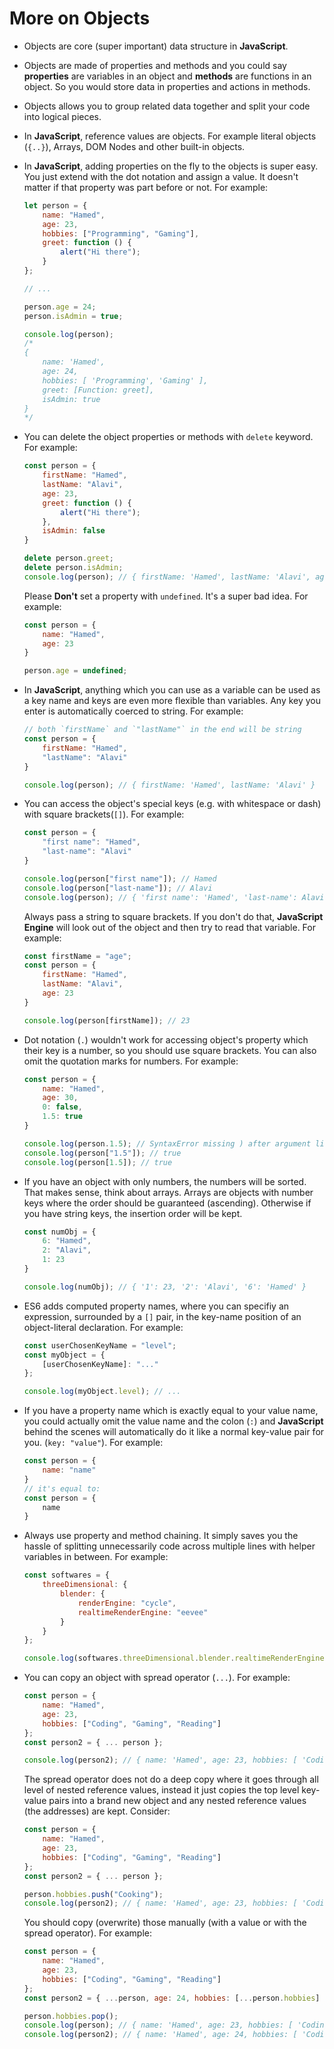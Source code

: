 # More on Objects

- Objects are core (super important) data structure in **JavaScript**.
- Objects are made of properties and methods and you could say **properties** are variables in an object and **methods** are functions in an object. So you would store data in properties and actions in methods.
- Objects allows you to group related data together and split your code into logical pieces.
- In **JavaScript**, reference values are objects. For example literal objects (`{..}`), Arrays, DOM Nodes and other built-in objects.
- In **JavaScript**, adding properties on the fly to the objects is super easy. You just extend with the dot notation and assign a value. It doesn't matter if that property was part before or not. For example:

    ```js
    let person = {
        name: "Hamed",
        age: 23,
        hobbies: ["Programming", "Gaming"],
        greet: function () {
            alert("Hi there");
        }
    };

    // ...

    person.age = 24;
    person.isAdmin = true;

    console.log(person);
    /*
    {
        name: 'Hamed',
        age: 24,
        hobbies: [ 'Programming', 'Gaming' ],
        greet: [Function: greet],
        isAdmin: true
    }
    */
    ```

- You can delete the object properties or methods with `delete` keyword. For example:

    ```js
    const person = {
        firstName: "Hamed",
        lastName: "Alavi",
        age: 23,
        greet: function () {
            alert("Hi there");
        },
        isAdmin: false
    }

    delete person.greet;
    delete person.isAdmin;
    console.log(person); // { firstName: 'Hamed', lastName: 'Alavi', age: 23 }
    ```

    Please **Don't** set a property with `undefined`. It's a super bad idea. For example:

    ```js
    const person = {
        name: "Hamed",
        age: 23
    }

    person.age = undefined;
    ```

- In **JavaScript**, anything which you can use as a variable can be used as a key name and keys are even more flexible than variables. Any key you enter is automatically coerced to string. For example:

    ```js
    // both `firstName` and `"lastName"` in the end will be string
    const person = {
        firstName: "Hamed",
        "lastName": "Alavi"
    }

    console.log(person); // { firstName: 'Hamed', lastName: 'Alavi' }
    ```

- You can access the object's special keys (e.g. with whitespace or dash) with square brackets(`[]`). For example:

    ```js
    const person = {
        "first name": "Hamed",
        "last-name": "Alavi"
    }

    console.log(person["first name"]); // Hamed
    console.log(person["last-name"]); // Alavi
    console.log(person); // { 'first name': 'Hamed', 'last-name': Alavi }
    ```

    Always pass a string to square brackets. If you don't do that, **JavaScript Engine** will look out of the object and then try to read that variable. For example:

    ```js
    const firstName = "age";
    const person = {
        firstName: "Hamed",
        lastName: "Alavi",
        age: 23
    }

    console.log(person[firstName]); // 23
    ```

- Dot notation (`.`) wouldn't work for accessing object's property which their key is a number, so you should use square brackets. You can also omit the quotation marks for numbers. For example:

    ```js
    const person = {
        name: "Hamed",
        age: 30,
        0: false,
        1.5: true
    }

    console.log(person.1.5); // SyntaxError missing ) after argument list
    console.log(person["1.5"]); // true
    console.log(person[1.5]); // true
    ```

- If you have an object with only numbers, the numbers will be sorted. That makes sense, think about arrays. Arrays are objects with number keys where the order should be guaranteed (ascending). Otherwise if you have string keys, the insertion order will be kept.

    ```js
    const numObj = {
        6: "Hamed",
        2: "Alavi",
        1: 23
    }

    console.log(numObj); // { '1': 23, '2': 'Alavi', '6': 'Hamed' }
    ```

- ES6 adds computed property names, where you can specifiy an expression, surrounded by a `[]` pair, in the key-name position of an object-literal declaration. For example:

    ```js
    const userChosenKeyName = "level";
    const myObject = {
        [userChosenKeyName]: "..."
    };

    console.log(myObject.level); // ...
    ```

- If you have a property name which is exactly equal to your value name, you could actually omit the value name and the colon (`:`) and **JavaScript** behind the scenes will automatically do it like a normal key-value pair for you. (`key: "value"`). For example:

    ```js
    const person = {
        name: "name"
    }
    // it's equal to:
    const person = {
        name
    }
    ```

- Always use property and method chaining. It simply saves you the hassle of splitting unnecessarily code across multiple lines with helper variables in between. For example:

    ```js
    const softwares = {
        threeDimensional: {
            blender: {
                renderEngine: "cycle",
                realtimeRenderEngine: "eevee"
            }
        }
    };

    console.log(softwares.threeDimensional.blender.realtimeRenderEngine); // eevee
    ```

- You can copy an object with spread operator (`...`). For example:

    ```js
    const person = {
        name: "Hamed",
        age: 23,
        hobbies: ["Coding", "Gaming", "Reading"]
    };
    const person2 = { ... person };

    console.log(person2); // { name: 'Hamed', age: 23, hobbies: [ 'Coding', 'Gaming', 'Reading' ] }
    ```

    The spread operator does not do a deep copy where it goes through all level of nested reference values, instead it just copies the top level key-value pairs into a brand new object and any nested reference values (the addresses) are kept. Consider:

    ```js
    const person = {
        name: "Hamed",
        age: 23,
        hobbies: ["Coding", "Gaming", "Reading"]
    };
    const person2 = { ... person };

    person.hobbies.push("Cooking");
    console.log(person2); // { name: 'Hamed', age: 23, hobbies: [ 'Coding', 'Gaming', 'Reading', 'Cooking' ] }
    ```

    You should copy (overwrite) those manually (with a value or with the spread operator). For example:

    ```js
    const person = {
        name: "Hamed",
        age: 23,
        hobbies: ["Coding", "Gaming", "Reading"]
    };
    const person2 = { ...person, age: 24, hobbies: [...person.hobbies] };

    person.hobbies.pop();
    console.log(person); // { name: 'Hamed', age: 23, hobbies: [ 'Coding', 'Gaming' ] }
    console.log(person2); // { name: 'Hamed', age: 24, hobbies: [ 'Coding', 'Gaming', 'Reading' ] }
    ```
